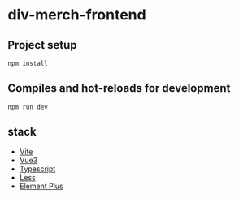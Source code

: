 # div-merch-frontend

## Project setup

```
npm install
```

## Compiles and hot-reloads for development

```
npm run dev
```

## stack

- [Vite](https://vitejs.dev/)
- [Vue3](https://vuejs.org/)
- [Typescript](https://www.typescriptlang.org/)
- [Less](https://lesscss.org/)
- [Element Plus](https://element-plus.org/)
